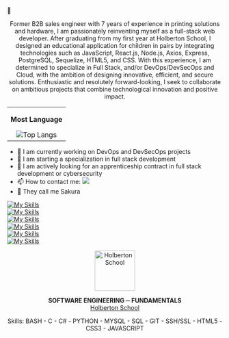 :strawberry: 
<p align="center">
Former B2B sales engineer with 7 years of experience in printing solutions and hardware, I am passionately reinventing myself as a full-stack web developer. After graduating from my first year at Holberton School, I designed an educational application for children in pairs by integrating technologies such as JavaScript, React.js, Node.js, Axios, Express, PostgreSQL, Sequelize, HTML5, and CSS. With this experience, I am determined to specialize in Full Stack, and/or DevOps/DevSecOps and Cloud, with the ambition of designing innovative, efficient, and secure solutions. Enthusiastic and resolutely forward-looking, I seek to collaborate on ambitious projects that combine technological innovation and positive impact.
</p> 

<div align="center">
    <table>
        <tr>
            <td align="center">
                <p><b>Most Language</b></p>
                <img src="https://github-readme-stats.vercel.app/api/top-langs/?username=Stefani-web&layout=compact" alt="Top Langs" />
            </td>
        </tr>
    </table>
</div>

- 🔭 I am currently working on DevOps and DevSecOps projects
- 🌱 I am starting a specialization in full stack development
- 💬 I am actively looking for an apprenticeship contract in full stack development or cybersecurity
- 📫 How to contact me: <a href="https://www.linkedin.com/in/stefani-web/">
       <img src="https://img.shields.io/badge/linkedin-%230077B5.svg?&style=for-the-badge&logo=linkedin&logoColor=white"/> </a> 
- 🌸 They call me Sakura

[![My Skills](https://skillicons.dev/icons?i=linux,ubuntu,docker,git,github,discord&theme=light)](https://skillicons.dev)
<br clear="left"/>
[![My Skills](https://skillicons.dev/icons?i=vscode,ableton,&theme=light)](https://skillicons.dev)
<br clear="left"/>
[![My Skills](https://skillicons.dev/icons?i=emacs,vim,&theme=light)](https://skillicons.dev)
<br clear="left"/>
[![My Skills](https://skillicons.dev/icons?i=nodejs,&theme=light)](https://skillicons.dev)
<br clear="left"/>
[![My Skills](https://skillicons.dev/icons?i=figma&theme=light)](https://skillicons.dev) 
<br clear="left"/>
[![My Skills](https://skillicons.dev/icons?i=bash,powershell,html,css,js,&theme=light)](https://skillicons.dev)

<div align="center">
    <img height="94px" width="94px" alt="Holberton School" src="https://blog.holbertonschool.com/wp-content/uploads/2019/04/instagram_feed180.jpg" />
    <p>
        <b>SOFTWARE ENGINEERING ─ FUNDAMENTALS</b><br />
        <a href="https://www.holbertonschool.fr/">Holberton School</a>
    </p>
    <p>
        Skills: BASH - C - C# - PYTHON - MYSQL - SQL - GIT - SSH/SSL - HTML5 - CSS3 - JAVASCRIPT
    </p>
</div>
